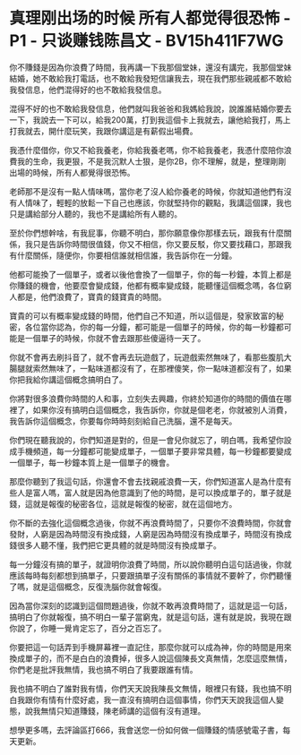 # 真理刚出场的时候 所有人都觉得很恐怖 - P1 - 只谈赚钱陈昌文 - BV15h411F7WG

你不賺錢是因為你浪費了時間，我再講一下我那個堂妹，還沒有講完，我那個堂妹結婚，她不敢給我打電話，也不敢給我發短信讓我去，現在我們那些親戚都不敢給我發信息，他們混得好的也不敢給我發信息。

混得不好的也不敢給我發信息，他們就叫我爸爸和我媽給我說，說誰誰結婚你要去一下，我說去一下可以，給我200萬，打到我這個卡上我就去，讓他給我打，馬上打我就去，開什麼玩笑，我跟你講這是有薪假出場費。

我憑什麼借你，你又不給我養老，你給我養老嗎，你不給我養老，我憑什麼陪你浪費我的生命，我更狠，不是我沉默人士狠，是你2B，你不理解，就是，整理剛剛出場的時候，所有人都覺得很恐怖。

老師那不是沒有一點人情味嗎，當你老了沒人給你養老的時候，你就知道他們有沒有人情味了，輕輕的放鬆一下自己也應該，你就堅持你的觀點，我講這個課，我也只是講給部分人聽的，我也不是講給所有人聽的。

至於你們想幹啥，有我屁事，你聽不明白，那你願意像你那樣去玩，跟我有什麼關係，我只是告訴你時間很值錢，你又不相信，你又要反駁，你又要找藉口，那跟我有什麼關係，隨便你，你要相信誰就相信誰，我告訴你在一分鐘。

他都可能換了一個單子，或者以後他會換了一個單子，你的每一秒鐘，本質上都是你賺錢的機會，他要麼會變成錢，他都有概率變成錢，能聽懂這個概念嗎，各位窮人都是，他們浪費了，寶貴的錢寶貴的時間。

寶貴的可以有概率變成錢的時間，他們自己不知道，所以這個是，發家致富的秘密，各位當你認為，你的每一分鐘，都可能是一個單子的時候，你的每一秒鐘都可能是一個單子的時候，你就不會去跟那些傻逼待一天了。

你就不會再去刷抖音了，就不會再去玩遊戲了，玩遊戲索然無味了，看那些腹肌大腸腿就索然無味了，一點味道都沒有了，在那裡傻笑，你一點味道都沒有了，如果你把我給你講這個概念搞明白了。

你將對很多浪費你時間的人和事，立刻失去興趣，你終於知道你的時間的價值在哪裡了，如果你沒有搞明白這個概念，我告訴你，你就是個老老，你就被別人消費，我告訴你這個概念，你要每你時時刻刻給自己洗腦，還不是每天。

你們現在聽我說的，你們知道是對的，但是一會兒你就忘了，明白嗎，我希望你設成手機頻道，每一分鐘都可能變成單子，一個單子要非常具體，每一秒鐘都要變成一個單子，每一秒鐘本質上是一個單子的機會。

那麼你聽到了我這句話，你還會不會去找親戚浪費一天，你們知道富人是為什麼有些人是富人嗎，富人就是因為他意識到了他的時間，是可以換成單子的，單子就是錢，這就是報復的秘密各位，這就是報復的秘密，就在這個地方。

你不斷的去強化這個概念過後，你就不再浪費時間了，只要你不浪費時間，你就會發財，人窮是因為時間沒有換成錢，人窮是因為時間沒有換成單子，時間沒有換成錢很多人聽不懂，我們把它更具體的就是時間沒有換成單子。

每一分鐘沒有搞的單子，就證明你浪費了時間，所以說你聽明白這句話過後，你就應該每時每刻都想到搞單子，只要跟搞單子沒有關係的事情就不要幹了，你們聽懂了嗎，就是這個概念，反復洗腦你就會報復。

因為當你深刻的認識到這個問題過後，你就不敢再浪費時間了，這就是這一句話，搞明白了你就報復，搞不明白一輩子當窮鬼，就是這句話，還有就是說，我現在跟你說了，你睡一覺肯定忘了，百分之百忘了。

你要把這一句話弄到手機屏幕裡一直記住，那麼你就可以成為神，你的時間是用來換成單子的，而不是白白的浪費掉，很多人說這個陳長文真無情，怎麼這麼無情，你們老是批評我無情，我也搞不明白了我要跟誰有情。

我也搞不明白了誰對我有情，你們天天說我陳長文無情，眼裡只有錢，我也搞不明白我跟你有情有什麼好處，我一直沒有搞明白這個事情，你們天天說我這個人變態，說我無情只知道賺錢，陳老師講的這個有沒有道理。

想學更多嗎，去評論區打666，我會送您一份如何做一個賺錢的情感號電子書，每天更新。